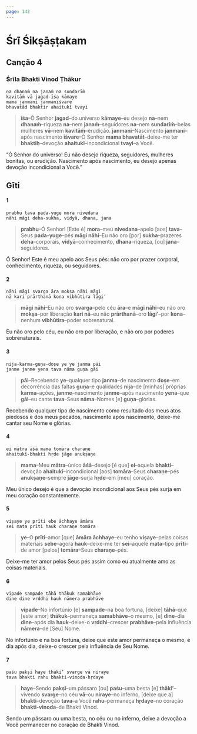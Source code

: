 ```yaml
---
page: 142
---
```


# Śrī Śikṣāṣṭakam

## Canção 4

### Śrīla Bhakti Vinod Ṭhākur

    na dhanaṁ na janaṁ na sundarīṁ
    kavitāṁ vā jagad-īśa kāmaye
    mama janmani janmanīśvare
    bhavatād bhaktir ahaitukī tvayi

> **īśa**–Ó Senhor **jagad**–do universo **kāmaye**–eu desejo **na**–nem **dhanaṁ**–riqueza **na**–nem **janaṁ**–seguidores **na**–nem **sundarīṁ**–belas mulheres **vā**–nem **kavitāṁ**–erudição. **janmani**–Nascimento **janmani**–após nascimento **īśvare**–Ó Senhor **mama bhavatāt**–deixe-me ter **bhaktiḥ**–devoção **ahaitukī**–incondicional **tvayi**–a Você.

“Ó Senhor do universo! Eu não desejo riqueza, seguidores, mulheres bonitas, ou erudição. Nascimento após nascimento, eu desejo apenas devoção incondicional a Você.”

## Gīti

#### 1

    prabhu tava pada-yuge mora nivedana
    nāhi māgi deha-sukha, vidyā, dhana, jana

> **prabhu**–Ó Senhor! [Este é] **mora**–meu **nivedana**–apelo [aos] **tava**–Seus **pada-yuge**–pés **māgi nāhi**–Eu não oro [por] **sukha**–prazeres **deha**–corporais, **vidyā**–conhecimento, **dhana**–riqueza, [ou] **jana**–seguidores.

Ó Senhor! Este é meu apelo aos Seus pés: não oro por prazer corporal, conhecimento, riqueza, ou seguidores.

#### 2

    nāhi māgi svarga āra mokṣa nāhi māgi
    nā kari prārthanā kona vibhūtira lāgi’

> **māgi nāhi**–Eu não oro **svarga**–pelo céu **āra**–e **māgi nāhi**–eu não oro **mokṣa**–por liberação **kari nā**–eu não **prārthanā**–oro **lāgi’**–por **kona**–nenhum **vibhūtira**–poder sobrenatural.

Eu não oro pelo céu, eu não oro por liberação, e não oro por poderes sobrenaturais.

#### 3

    nija-karma-guṇa-doṣe ye ye janma pāi
    janme janme yena tava nāma guṇa gāi

> **pāi**–Recebendo **ye**–qualquer tipo **janma**–de nascimento **doṣe**–em decorrência das faltas **guṇa**–e qualidades **nija**–de [minhas] próprias **karma**–ações, **janme**–nascimento **janme**–após nascimento **yena**–que **gāi**–eu cante **tava**–Seus **nāma**–Nomes [e] **guṇa**–glórias.

Recebendo qualquer tipo de nascimento como resultado dos meus atos piedosos e dos meus pecados, nascimento após nascimento, deixe-me cantar seu Nome e glórias.

#### 4

    ei mātra āśā mama tomāra charaṇe
    ahaitukī-bhakti hṛde jāge anukṣaṇe

> **mama**–Meu **mātra**–único **āśā**–desejo [é que] **ei**–aquela **bhakti**–devoção **ahaitukī**–incondicional [aos] **tomāra**–Seus **charaṇe**–pés **anukṣaṇe**–sempre **jāge**–surja **hṛde**–em [meu] coração.

Meu único desejo é que a devoção incondicional aos Seus pés surja em meu coração constantemente.

#### 5

    viṣaye ye prīti ebe āchhaye āmāra
    sei mata prīti hauk charaṇe tomāra

> **ye**–O **prīti**–amor [que] **āmāra āchhaye**–eu tenho **viṣaye**–pelas coisas materiais **sebe**–agora **hauk**–deixe-me ter **sei**–aquele **mata**–tipo **prīti**–de amor [pelos] **tomāra**–Seus **charaṇe**–pés.

Deixe-me ter amor pelos Seus pés assim como eu atualmente amo as coisas materiais.

#### 6

    vipade sampade tāhā thākuk samabhāve
    dine dine vṛddhi hauk nāmera prabhāve

> **vipade**–No infortúnio [e] **sampade**–na boa fortuna, [deixe] **tāhā**–que [este amor] **thākuk**–permaneça **samabhāve**–o mesmo, [e] **dine**–dia **dine**–após dia **hauk**–deixe-o **vṛddhi**–crescer **prabhāve**–pela influência **nāmera**–de [Seu] Nome.

No infortúnio e na boa fortuna, deixe que este amor permaneça o mesmo, e dia após dia, deixe-o crescer pela influência de Seu Nome.

#### 7

    paśu pakṣī haye thāki’ svarge vā niraye
    tava bhakti rahu bhakti-vinoda-hṛdaye

> **haye**–Sendo **pakṣī**–um pássaro [ou] **paśu**–uma besta [e] **thāki’**–vivendo **svarge**–no céu **vā**–ou **niraye**–no inferno, [deixe que a] **bhakti**–devoção **tava**–a Você **rahu**–permaneça **hṛdaye**–no coração **bhakti-vinoda**–de Bhakti Vinod.

Sendo um pássaro ou uma besta, no céu ou no inferno, deixe a devoção a Você permanecer no coração de Bhakti Vinod.

